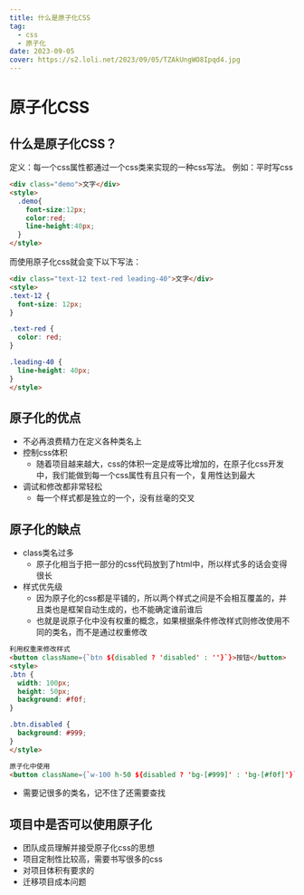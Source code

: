 ```yaml
---
title: 什么是原子化CSS
tag:
  - css
  - 原子化
date: 2023-09-05
cover: https://s2.loli.net/2023/09/05/TZAkUngWO8Ipqd4.jpg
---
```


# 原子化CSS

## 什么是原子化CSS？

定义：每一个css属性都通过一个css类来实现的一种css写法。
例如：平时写css

```html
<div class="demo">文字</div>
<style>
  .demo{
    font-size:12px;
    color:red;
    line-height:40px;
  }
</style>
```

而使用原子化css就会变下以下写法：

```html
<div class="text-12 text-red leading-40">文字</div>
<style>
.text-12 {
  font-size: 12px;
}

.text-red {
  color: red;
}

.leading-40 {
  line-height: 40px;
}
</style>
```

## 原子化的优点

- 不必再浪费精力在定义各种类名上
- 控制css体积
	- 随着项目越来越大，css的体积一定是成等比增加的，在原子化css开发中，我们能做到每一个css属性有且只有一个，复用性达到最大
- 调试和修改都非常轻松
	- 每一个样式都是独立的一个，没有丝毫的交叉

## 原子化的缺点

- class类名过多
	- 原子化相当于把一部分的css代码放到了html中，所以样式多的话会变得很长
- 样式优先级
	- 因为原子化的css都是平铺的，所以两个样式之间是不会相互覆盖的，并且类也是框架自动生成的，也不能确定谁前谁后
	- 也就是说原子化中没有权重的概念，如果根据条件修改样式则修改使用不同的类名，而不是通过权重修改

```html
利用权重来修改样式
<button className={`btn ${disabled ? 'disabled' : ''}`}>按钮</button>
<style>
.btn {
  width: 100px;
  height: 50px;
  background: #f0f;
}

.btn.disabled {
  background: #999;
}
</style>

原子化中使用
<button className={`w-100 h-50 ${disabled ? 'bg-[#999]' : 'bg-[#f0f]'}`}>按钮</button>
```

- 需要记很多的类名，记不住了还需要查找

## 项目中是否可以使用原子化

- 团队成员理解并接受原子化css的思想
- 项目定制性比较高，需要书写很多的css
- 对项目体积有要求的
- 迁移项目成本问题